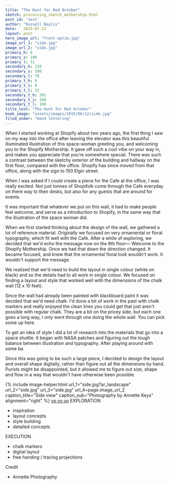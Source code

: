 ```yaml
---
title: "The Hunt for Red October"
sketch: processing_sketch_mothership.html
post_id: 'test'
author: "Russell Baylis"
date:   2015-07-12
layout: post
hero_image_url: "front-optim.jpg"
image_url_1: "side.jpg"
image_url_2: "side.jpg"
primary_h: 0
primary_s: 100
primary_l: 51
secondary_h: 320
secondary_s: 100
secondary_l: 70
primary_t_h: 0
primary_t_s: 0
primary_t_l: 22
secondary_t_h: 201
secondary_t_s: 100
secondary_t_l: 100
title_text: "The Hunt for Red October"
book_image: "assets/images/2015/06/12/side.jpg"
filed_under: "Hand lettering"
---
```



When I started working at Shopify about two years ago, the first thing I saw on my way into the office after leaving the elevator was this beautiful illuminated illustration of this space-woman greeting you, and welcoming you to the Shopify Mothership. It gave off such a cool vibe on your way in, and makes you appreciate that you’re somewhere special. There was such a contrast between the sketchy exterior of the building and hallway on the first floor, compared with the office. Shopify has since moved from that office, along with the sign to 150 Elgin street.

When I was asked if I could create a piece for the Cafe at the office, I was really excited. Not just tonnes of Shopifolk come through the Cafe everyday on there way to their desks, but also for any guests that are around for events.

It was important that whatever we put on this wall, it had to make people feel welcome, and serve as a introduction to Shopify, in the same way that the illustration of the space woman did.

When we first started thinking about the design of the wall, we gathered a lot of reference material. Originally we focused on very ornamental or floral typography, which fit well with the Café. After a while of exploring, we decided that we'd echo the message now on the 8th floor— Welcome to the Shopify Mothership. Once we had that down the direction changed. It became focused, and knew that the ornamental floral look wouldn't work. It wouldn't support the message.

We realized that we'd need to build the layout in single colour (white on black) and so the details had to all work in single colour. We focused on finding a layout and style that worked well with the dimensions of the chalk wall (12 x 10 feet).

Since the wall had already been painted with blackboard paint it was decided that we'd need chalk. I'd done a bit of work in the past with chalk markers and really enjoyed the clean lines you could get that just aren't possible with regular chalk. They are a bit on the pricey side, but each one goes a long way, I only went through one doing the whole wall. You can pick some up here.


To get an idea of style I did a lot of research into the materials that go into a space shuttle. It began with NASA patches and figuring out the tough balance between illustration and typography. After playing around with some ba

Since this was going to be such a large piece, I decided to design the layout and overall shape digitally, rather than figure out all the dimensions by hand. Purists might be disappointed, but it allowed me to figure out size, shape and flow in a way that wouldn't have otherwise been possible.

{% include image-helper.html url_1="side.jpg?ar_landscape" url_2="side.jpg" url_3="side.jpg" url_4=page.image_url_2  caption_title="Side view" caption_sub="Photography by Annette Keys" alignment="right" %}
[yo yo yo](#)
EXPLORATION
- inspiration
- layout concepts
- style building
- detailed concepts


EXECUTION
- chalk markers
- digital layout
- free handing / tracing projections

Credit
- Annette Photography


